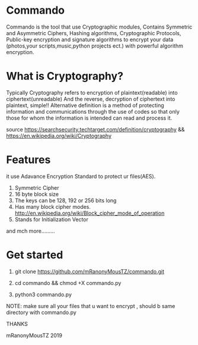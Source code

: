 # Commando 
Commando is the tool that use Cryptographic modules, Contains Symmetric and Asymmetric Ciphers, Hashing algorithms, Cryptographic Protocols, Public-key encryption and signature algorithms to encrypt your data (photos,your scripts,music,python projects ect.) with powerful algorithm encryption.

# What is Cryptography?
Typically Cryptography refers to encryption of plaintext(readable) into ciphertext(unreadable) And the reverse, decryption of ciphertext into plaintext, simple!!
Alternative definition is a method of protecting information and communications through the use of codes so that only those for whom the information is intended can read and process it.

source https://searchsecurity.techtarget.com/definition/cryptography && https://en.wikipedia.org/wiki/Cryptography

# Features 
it use Adavance Encryption Standard to protect ur files(AES).
1. Symmetric Cipher
2. 16 byte block size
3. The keys can be 128, 192 or 256 bits long
4. Has many block cipher modes. http://en.wikipedia.org/wiki/Block_cipher_mode_of_operation
5. Stands for Initialization Vector

and mch more.........

# Get started

1. git clone https://github.com/mRanonyMousTZ/commando.git

2. cd commando && chmod +X commando.py

3. python3 commando.py


NOTE: make sure all your files that u want to encrypt , should b same directory with commando.py 

THANKS

mRanonyMousTZ
2019
 
